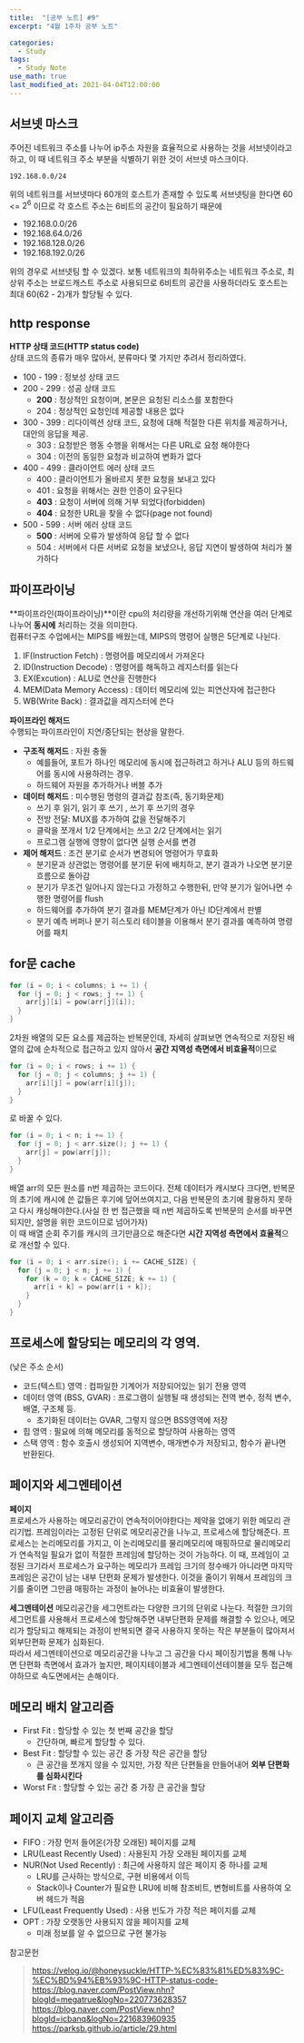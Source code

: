 ```yaml
---
title:  "[공부 노트] #9"
excerpt: "4월 1주차 공부 노트"

categories:
  - Study
tags:
  - Study Note
use_math: true
last_modified_at: 2021-04-04T12:00:00
---
```


## 서브넷 마스크
주어진 네트워크 주소를 나누어 ip주소 자원을 효율적으로 사용하는 것을 서브넷이라고 하고, 이 때 네트워크 주소 부분을 식별하기 위한 것이 서브넷 마스크이다.
```
192.168.0.0/24
```
위의 네트워크를 서브넷마다 60개의 호스트가 존재할 수 있도록 서브넷팅을 한다면 60 <= $2^6$ 이므로 각 호스트 주소는 6비트의 공간이 필요하기 때문에  

- 192.168.0.0/26
- 192.168.64.0/26
- 192.168.128.0/26
- 192.168.192.0/26

위의 경우로 서브넷팅 할 수 있겠다. 보통 네트워크의 최하위주소는 네트워크 주소로, 최상위 주소는 브로드캐스트 주소로 사용되므로 6비트의 공간을 사용하더라도 호스트는 최대 60(62 - 2)개가 할당될 수 있다.  

## http response
**HTTP 상태 코드(HTTP status code)**  
상태 코드의 종류가 매우 많아서, 분류마다 몇 가지만 추려서 정리하였다.

- 100 - 199 : 정보성 상태 코드
- 200 - 299 : 성공 상태 코드
  - **200** : 정상적인 요청이며, 본문은 요청된 리소스를 포함한다
  - 204 : 정상적인 요청인데 제공할 내용은 없다
- 300 - 399 : 리다이렉션 상태 코드, 요청에 대해 적절한 다른 위치를 제공하거나, 대안의 응답을 제공.
  - 303 : 요청받은 행동 수행을 위해서는 다른 URL로 요청 해야한다
  - 304 : 이전의 동일한 요청과 비교하여 변화가 없다
- 400 - 499 : 클라이언트 에러 상태 코드
  - 400 : 클라이언트가 올바르지 못한 요청을 보내고 있다
  - 401 : 요청을 위해서는 권한 인증이 요구된다
  - **403** : 요청이 서버에 의해 거부 되었다(forbidden)
  - **404** : 요청한 URL을 찾을 수 없다(page not found)
- 500 - 599 : 서버 에러 상태 코드
  - **500** : 서버에 오류가 발생하여 응답 할 수 없다
  - 504 : 서버에서 다른 서버로 요청을 보냈으나, 응답 지연이 발생하여 처리가 불가하다

## 파이프라이닝
**파이프라인(파이프라이닝)**이란 cpu의 처리량을 개선하기위해 연산을 여러 단계로 나누어 **동시에** 처리하는 것을 의미한다.  
컴퓨터구조 수업에서는 MIPS를 배웠는데, MIPS의 명령어 실행은 5단계로 나뉜다.

1. IF(Instruction Fetch) : 명령어를 메모리에서 가져온다
2. ID(Instruction Decode) : 명령어를 해독하고 레지스터를 읽는다
3. EX(Excution) : ALU로 연산을 진행한다
4. MEM(Data Memory Access) : 데이터 메모리에 있는 피연산자에 접근한다
5. WB(Write Back) : 결과값을 레지스터에 쓴다
  
  

**파이프라인 해저드**  
수행되는 파이프라인이 지연/중단되는 현상을 말한다.

- **구조적 해저드** : 자원 충돌
  - 예를들어, 포트가 하나인 메모리에 동시에 접근하려고 하거나 ALU 등의 하드웨어를 동시에 사용하려는 경우.
  - 하드웨어 자원을 추가하거나 버블 추가
- **데이터 해저드** : 미수행된 명령의 결과값 참조(즉, 동기화문제)
  - 쓰기 후 읽기, 읽기 후 쓰기 , 쓰기 후 쓰기의 경우
  - 전방 전달: MUX를 추가하여 값을 전달해주기
  - 클락을 쪼개서 1/2 단계에서는 쓰고 2/2 단계에서는 읽기
  - 프로그램 실행에 영향이 없다면 실행 순서를 변경
- **제어 해저드** : 조건 분기로 순서가 변경되어 명령어가 무효화
  - 분기문과 상관없는 명령어를 분기문 뒤에 배치하고, 분기 결과가 나오면 분기문 흐름으로 돌아감
  - 분기가 무조건 일어나지 않는다고 가정하고 수행한뒤, 만약 분기가 일어나면 수행한 명령어를 flush
  - 하드웨어를 추가하여 분기 결과를 MEM단계가 아닌 ID단계에서 판별
  - 분기 예측 버퍼나 분기 히스토리 테이블을 이용해서 분기 결과를 예측하여 명령어를 패치


## for문 cache
```c++
for (i = 0; i < columns; i += 1) {
  for (j = 0; j < rows; j += 1) {
    arr[j][i] = pow(arr[j][i]);
  }
}
```
2차원 배열의 모든 요소를 제곱하는 반복문인데, 자세히 살펴보면 연속적으로 저장된 배열의 값에 순차적으로 접근하고 있지 않아서 **공간 지역성 측면에서 비효율적**이므로
```c++
for (i = 0; i < rows; i += 1) {
  for (j = 0; j < columns; j += 1) {
    arr[i][j] = pow(arr[i][j]);
  }
}
```
로 바꿀 수 있다.  
  
```c++
for (i = 0; i < n; i += 1) {
  for (j = 0; j < arr.size(); j += 1) {
    arr[j] = pow(arr[j]);
  }
}
```
배열 arr의 모든 원소를 n번 제곱하는 코드이다. 전체 데이터가 캐시보다 크다면, 반복문의 초기에 캐시에 쓴 값들은 후기에 덮어쓰여지고, 다음 반복문의 초기에 활용하지 못하고 다시 캐싱해야한다.(사실 한 번 접근했을 때 n번 제곱하도록 반복문의 순서를 바꾸면 되지만, 설명을 위한 코드이므로 넘어가자)  
이 때 배열 순회 주기를 캐시의 크기만큼으로 해준다면 **시간 지역성 측면에서 효율적**으로 개선할 수 있다.

```c++
for (i = 0; i < arr.size(); i += CACHE_SIZE) {
  for (j = 0; j < n; j += 1) {
    for (k = 0; k < CACHE_SIZE; k += 1) {
      arr[i + k] = pow(arr[i + k]);
    }
  }
}
```

## 프로세스에 할당되는 메모리의 각 영역.
(낮은 주소 순서)

- 코드(텍스트) 영역 : 컴파일한 기계어가 저장되어있는 읽기 전용 영역
- 데이터 영역 (BSS, GVAR) : 프로그램이 실행될 때 생성되는 전역 변수, 정적 변수, 배열, 구조체 등.
  - 초기화된 데이터는 GVAR, 그렇지 않으면 BSS영역에 저장
- 힙 영역 : 필요에 의해 메모리를 동적으로 할당하여 사용하는 영역
- 스택 영역 : 함수 호출시 생성되어 지역변수, 매개변수가 저장되고, 함수가 끝나면 반환된다.

## 페이지와 세그멘테이션
**페이지**  
프로세스가 사용하는 메모리공간이 연속적이어야한다는 제약을 없애기 위한 메모리 관리기법. 프레임이라는 고정된 단위로 메모리공간을 나누고, 프로세스에 할당해준다. 프로세스는 논리메모리를 가지고, 이 논리메모리를 물리메모리에 매핑하므로 물리메모리가 연속적일 필요가 없이 적절한 프레임에 할당하는 것이 가능하다. 이 때, 프레임이 고정된 크기라서 프로세스가 요구하는 메모리가 프레임 크기의 정수배가 아니라면 마지막 프레임은 공간이 남는 내부 단편화 문제가 발생한다. 이것을 줄이기 위해서 프레임의 크기를 줄이면 그만큼 매핑하는 과정이 늘어나는 비효율이 발생한다.
  
**세그멘테이션** 
메모리공간을 세그먼트라는 다양한 크기의 단위로 나눈다. 적절한 크기의 세그먼트를 사용해서 프로세스에 할당해주면 내부단편화 문제를 해결할 수 있으나, 메모리가 할당되고 해제되는 과정이 반복되면 결국 사용하지 못하는 작은 부분들이 많아져서 외부단편화 문제가 심화된다.  
따라서 세그멘테이션으로 메모리공간을 나누고 그 공간을 다시 페이징기법을 통해 나누면 단편화 측면에서 효과가 높지만, 페이지테이블과 세그멘테이션테이블을 모두 접근해야하므로 속도면에서는 손해이다.

## 메모리 배치 알고리즘
- First Fit : 할당할 수 있는 첫 번째 공간을 할당
  - 간단하며, 빠르게 할당할 수 있다.
- Best Fit : 할당할 수 있는 공간 중 가장 작은 공간을 할당
  - 큰 공간을 쪼개지 않을 수 있지만, 가장 작은 단편들을 만들어내어 **외부 단편화를 심화시킨다**
- Worst Fit : 할당할 수 있는 공간 중 가장 큰 공간을 할당

## 페이지 교체 알고리즘

- FIFO : 가장 먼저 들어온(가장 오래된) 페이지를 교체
- LRU(Least Recently Used) : 사용된지 가장 오래된 페이지를 교체
- NUR(Not Used Recently) : 최근에 사용하지 않은 페이지 중 하나를 교체
  - LRU를 근사하는 방식으로, 구현 비용에서 이득
  - Stack이나 Counter가 필요한 LRU에 비해 참조비트, 변형비트를 사용하여 오버 헤드가 적음
- LFU(Least Frequently Used) : 사용 빈도가 가장 적은 페이지를 교체
- OPT : 가장 오랫동안 사용되지 않을 페이지를 교체
  - 미래 정보를 알 수 없으므로 구현 불가능

참고문헌
> https://velog.io/@honeysuckle/HTTP-%EC%83%81%ED%83%9C-%EC%BD%94%EB%93%9C-HTTP-status-code-  
https://blog.naver.com/PostView.nhn?blogId=megatrue&logNo=220773628357  
https://blog.naver.com/PostView.nhn?blogId=icbanq&logNo=221683960935  
https://parksb.github.io/article/29.html  
